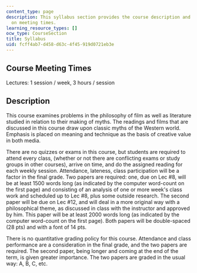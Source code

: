 ```yaml
---
content_type: page
description: This syllabus section provides the course description and information
  on meeting times.
learning_resource_types: []
ocw_type: CourseSection
title: Syllabus
uid: fcff4ab7-d458-d63c-4f45-919d0721eb3e
---
```


Course Meeting Times
--------------------

Lectures: 1 session / week, 3 hours / session

Description
-----------

This course examines problems in the philosophy of film as well as literature studied in relation to their making of myths. The readings and films that are discussed in this course draw upon classic myths of the Western world. Emphasis is placed on meaning and technique as the basis of creative value in both media.

There are no quizzes or exams in this course, but students are required to attend every class, (whether or not there are conflicting exams or study groups in other courses), arrive on time, and do the assigned reading for each weekly session. Attendance, lateness, class participation will be a factor in the final grade. Two papers are required: one, due on Lec #8, will be at least 1500 words long (as indicated by the computer word-count on the first page) and consisting of an analysis of one or more week's class work and scheduled up to Lec #8, plus some outside research. The second paper will be due on Lec #12, and will deal in a more original way with a philosophical theme, as discussed in class with the instructor and approved by him. This paper will be at least 2000 words long (as indicated by the computer word-count on the first page). Both papers will be double-spaced (28 pts) and with a font of 14 pts.

There is no quantitative grading policy for this course. Attendance and class performance are a consideration in the final grade, and the two papers are required. The second paper, being longer and coming at the end of the term, is given greater importance. The two papers are graded in the usual way: A, B, C, etc.
